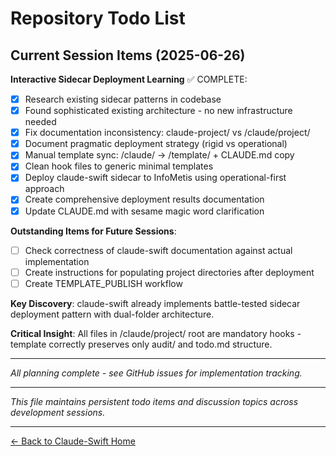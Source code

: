 # Repository Todo List

## Current Session Items (2025-06-26)

**Interactive Sidecar Deployment Learning** ✅ COMPLETE:
- [x] Research existing sidecar patterns in codebase
- [x] Found sophisticated existing architecture - no new infrastructure needed
- [x] Fix documentation inconsistency: claude-project/ vs /claude/project/
- [x] Document pragmatic deployment strategy (rigid vs operational)
- [x] Manual template sync: /claude/ → /template/ + CLAUDE.md copy
- [x] Clean hook files to generic minimal templates
- [x] Deploy claude-swift sidecar to InfoMetis using operational-first approach
- [x] Create comprehensive deployment results documentation
- [x] Update CLAUDE.md with sesame magic word clarification

**Outstanding Items for Future Sessions**:
- [ ] Check correctness of claude-swift documentation against actual implementation
- [ ] Create instructions for populating project directories after deployment
- [ ] Create TEMPLATE_PUBLISH workflow

**Key Discovery**: claude-swift already implements battle-tested sidecar deployment pattern with dual-folder architecture.

**Critical Insight**: All files in /claude/project/ root are mandatory hooks - template correctly preserves only audit/ and todo.md structure.

---

*All planning complete - see GitHub issues for implementation tracking.*

---

*This file maintains persistent todo items and discussion topics across development sessions.*

---

[← Back to Claude-Swift Home](../../README.md)